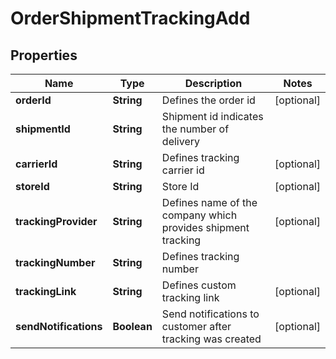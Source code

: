 

# OrderShipmentTrackingAdd

## Properties

Name | Type | Description | Notes
------------ | ------------- | ------------- | -------------
**orderId** | **String** | Defines the order id |  [optional]
**shipmentId** | **String** | Shipment id indicates the number of delivery | 
**carrierId** | **String** | Defines tracking carrier id |  [optional]
**storeId** | **String** | Store Id |  [optional]
**trackingProvider** | **String** | Defines name of the company which provides shipment tracking |  [optional]
**trackingNumber** | **String** | Defines tracking number | 
**trackingLink** | **String** | Defines custom tracking link |  [optional]
**sendNotifications** | **Boolean** | Send notifications to customer after tracking was created |  [optional]




